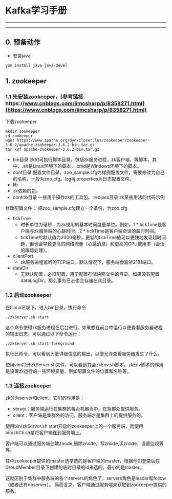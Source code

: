 # Kafka学习手册
---
---

## 0. 预备动作
- 安装java
```
yum install java java-devel
```


## 1. zookeeper
### 1.1 先安装zookeeper，[参考链接https://www.cnblogs.com/jimcsharp/p/8358271.html](https://www.cnblogs.com/jimcsharp/p/8358271.html)

下载zookeeper
```
mkdir zookeeper
cd zookeeper
wget https://www.apache.org/dyn/closer.lua/zookeeper/zookeeper-3.6.2/apache-zookeeper-3.6.2-bin.tar.gz
tar xvf apache-zookeeper-3.6.2-bin.tar.gz
```


- bin目录
  zk的可执行脚本目录，包括zk服务进程，zk客户端，等脚本。其中，.sh是Linux环境下的脚本，.cmd是Windows环境下的脚本。
- conf目录
  配置文件目录。zoo_sample.cfg为样例配置文件，需要修改为自己的名称，一般为zoo.cfg。log4j.properties为日志配置文件。
- lib
- zk依赖的包。
- contrib目录
  一些用于操作zk的工具包。
  recipes目录
  zk某些用法的代码示例


修改配置文件：
把zoo_sample.cfg建立一个备份，为zoo.cfg

- tickTime
    - 时长单位为毫秒，为zk使用的基本时间度量单位。例如，1 * tickTime是客户端与zk服务端的心跳时间，2 * tickTime是客户端会话的超时时间。
    - tickTime的默认值为2000毫秒，更低的tickTime值可以更快地发现超时问题，但也会导致更高的网络流量（心跳消息）和更高的CPU使用率（会话的跟踪处理）。
- clientPort
    - zk服务进程监听的TCP端口，默认情况下，服务端会监听2181端口。
- dataDir
    - 无默认配置，必须配置，用于配置存储快照文件的目录。如果没有配置dataLogDir，那么事务日志也会存储在此目录。


### 1.2 启动zookeeper

在Linux环境下，进入bin目录，执行命令
```
./zkServer.sh start
```
这个命令使得zk服务进程在后台进行。如果想在前台中运行以便查看服务器进程的输出日志，可以通过以下命令运行：
```
./zkServer.sh start-foreground
```
执行此命令，可以看到大量详细信息的输出，以便允许查看服务器发生了什么。

使用vim打开zkServer.sh文件，可以看到其会zkEnv.sh脚本。zkEnv脚本的作用是设置zk运行的一些环境变量，例如配置文件的位置和名称等。


### 1.3 连接zookeeper
zk分为server和client，它们的作用是：
- server：服务端运行在集群的每台机器当中，在急群众提供服务。 
- client：客户端是集群外的访问，服务端才是集群上的提供服务的。  


使用bin/zkServer.sh start开启的zookeeper上的一个服务端，而使用bin/zkCli.sh是将客户端连到服务端上。

客户端可以通过服务端创建znode,删除znode，写znode,读znode，设置监视等等。

其中zookeeper提供的master选举选的是客户端的master，根据他们登录后在GroupMember目录下创建的临时目录的id来选的，最小的是master。  

这就区别于集群中服务端的各个servers的角色了，servers角色是leader和follow（或者还有observer）。 简而言之，客户端通过服务端来获取到zookeeper提供的服务。
